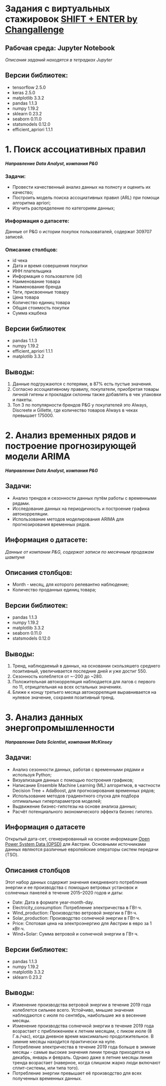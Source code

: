 # Задания с виртуальных стажировок [SHIFT + ENTER by Changallenge](https://shift.changellenge.com/tasks)

## Рабочая среда: Jupyter Notebook
 *Описания заданий находятся в тетрадках Jupyter*

## Версии библиотек:
* tensorflow 2.5.0
* keras 2.5.0
* matplotlib 3.3.2
* pandas 1.1.3
* numpy 1.19.2
* sklearn 0.23.2
* seaborn 0.11.0
* statsmodels 0.12.0
* efficient_apriori 1.1.1


# 1. Поиск ассоциативных правил  
#### *Направление Data Analyst, компания P&G*
### Задачи:  
* Провести качественный анализ данных на полноту и оценить их качество;  
* Построить модель поиска ассоциативных правил (ARL) при помощи алгоритма apriori;  
* Изучить распределение по категориям данных; 
### Информация о датасете: 
Данные от P&G о истории покупок пользоваталей, содержат 309707 записей.
### Описание столбцов: 
* id чека  
* Дата и время совершения покупки  
* ИНН плательщика  
* Информация о пользователе (id)  
* Наименование товара  
* Наименование бренда  
* Теги, присвоенные товару  
* Цена товара  
* Количество единиц товара  
* Общая стоимость покупки  
* Сумма кэшбека
## Версии библиотек  
* pandas 1.1.3  
* numpy 1.19.2  
* efficient_apriori 1.1.1  
* matplotlib 3.3.2
## Выводы: 
1. Данные подгружаются с потерями, в 87% есть пустые значения.  
2. Согласно ассоциативному правилу, покупатели, приобретая товары личной гигены и прокладки склонны также добавлять в чек упаковки и пакеты.  
3. Топ 3 по популярности брендов P&G у покупателей это Always, Discreete и Gillette, где количество товаров Always в чеках превышает 175000. 

# 2. Анализ временных рядов и построение прогнозирующей модели ARIMA
#### *Направление Data Analyst, компания P&G*
## Задачи:
* Анализ трендов и сезонности данных путём работы с временными рядами.  
* Исследование данных на периодичность и построение графика автокорреляции.  
* Использование методов моделирования ARIMA для прогнозирования временных рядов.  
## Информация о датасете:
*Данные от компании P&G, содержат записи по месячным продажам шампуня*
## Описания столбцов: 
* Month - месяц, для которого релевантно наблюдение;  
* Количество проданных единиц товара; 
## Версии библиотек:  
* pandas 1.1.3  
* numpy 1.19.2  
* matplotlib 3.3.2  
* seaborn 0.11.0  
* statsmodels 0.12.0
## Выводы:  
1) Тренд, наблюдаемый в данных, на основании скользяшего среднего позитивный, увеличивается последние дней и уже достиг 550.     
2) Cезонность колеблется от ~-200 до ~280.  
3) Положительная автокорреляция наблюдается для лагов с первого по 11, отрицательная на всех остальных значениях.   
4) Ближе к концу третьего месяца автокорреляция выравнивается на нулевое значение, сохраняя позитивный тренд. 

# 3. Анализ данных энергопромышленности
#### *Направление Data Scientist, компания McKinsey*
## Задачи: 
* Анализ сезонности данных, работая с временными рядами и используя Python;
* Визуализация данных с помощью построения графиков;  
* Написание Ensemble Machine Learning (ML) алгоритмов, в частности Decision Tree + AdaBoost, для прогнозирования временных рядов;  
* Использование методов градиентного спуска для подбора оптимальных гиперпараметров моделей;
* Выдвижение бизнес-гипотезы на основе анализа данных;
* Расчёт потенциального экономического эффекта бизнес гипотез.  
## Информация о датасете
Открытый дата-сет, сгенерированный на основе информации [Open Power
System Data (OPSD)](https://data.open-power-system-data.org/time_series) для Австрии. Основными
источниками данных являются различные европейские операторы систем передачи (TSO). 
## Описания столбцов   
Этот набор данных содержит значения ежедневного потребления энергии и ее
производства с помощью ветровых установок и солнечных панелей в течение
2015–2020 годов и даты:  
* Date: Дата в формате year-month-day.  
* Electricity_consumption: Потребление электричества в ГВт∙ч.  
* Wind_production: Производство ветровой энергии в ГВт∙ч.  
* Solar_production: Производство солнечной энергии в ГВт∙ч.  
* Price: Спотовая цена на электроэнергию для Австрии в евро за 1 кВт∙ч.  
* Wind+Solar: Сумма ветровой и солнечной энергии в ГВт∙ч.   
## Версии библиотек:
* pandas 1.1.3
* numpy 1.19.2
* matplotlib 3.3.2
* sklearn 0.23.2 
## Выводы:  
* Изменение производства ветровой энергии в течение 2019 года колеблется сильнее всего. Устойчиво, мньшие значения наблюдаются с июля по сентябрь, наибольшие же в весенние месяцы.    
* Изменение производства солнечной энергии в течение 2019 года возрастает с приближением к летним месяцам, с пиком июле (8 Г.в./час), когда дневное время максимально продолжительное.  В зимние месяцы находится практически на нуле.  
* Потребление электричества в течение 2019 года больше в зимние месяцы - самые высокие значения линии тренда приходятся на декабрь, январь и февраль. Однако даже в летние месяцы линия тренда возрастает (наверное, когда слишком жарко люди включают сплит-системы, или типа того).  
* Потребление энергии превышает её производство для всех полученных временных данных.
